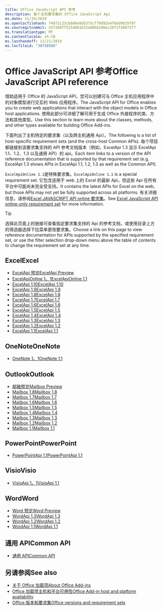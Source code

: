 ```yaml
---
title: Office JavaScript API 参考
description: 每个主机要求集的 Office JavaScript Api
ms.date: 11/19/2019
ms.openlocfilehash: f4072c23cb0d6e0d5375cf79d92b4f6dd9b35f0f
ms.sourcegitcommit: d37268ff5254061632a886b196ec28f2f4087377
ms.translationtype: MT
ms.contentlocale: zh-CN
ms.lasthandoff: 11/21/2019
ms.locfileid: "38758580"
---
```

# <a name="office-javascript-api-reference"></a><span data-ttu-id="d5e3c-103">Office JavaScript API 参考</span><span class="sxs-lookup"><span data-stu-id="d5e3c-103">Office JavaScript API reference</span></span>

<span data-ttu-id="d5e3c-104">借助适用于 Office 的 JavaScript API，您可以创建可与 Office 主机应用程序中的对象模型进行交互的 Web 应用程序。</span><span class="sxs-lookup"><span data-stu-id="d5e3c-104">The JavaScript API for Office enables you to create web applications that interact with the object models in Office host applications.</span></span> <span data-ttu-id="d5e3c-105">使用此部分可详细了解可用于生成 Office 外接程序的类、方法和其他类型。</span><span class="sxs-lookup"><span data-stu-id="d5e3c-105">Use this section to learn more about the classes, methods, and other types available for building Office Add-ins.</span></span>

<span data-ttu-id="d5e3c-106">下面列出了主机特定的要求集（以及跨主机通用 Api）。</span><span class="sxs-lookup"><span data-stu-id="d5e3c-106">The following is a list of host-specific requirement sets (and the cross-host Common APIs).</span></span> <span data-ttu-id="d5e3c-107">每个项目都链接到该要求集支持的 API 参考文档版本（例如，ExcelApi 1.3 显示 ExcelApi 1.1、1.2、1.3 以及通用 API）的 api。</span><span class="sxs-lookup"><span data-stu-id="d5e3c-107">Each item links to a version of the API reference documentation that is supported by that requirement set (e.g. ExcelApi 1.3 shows APIs in ExcelApi 1.1, 1.2, 1.3 as well as the Common API).</span></span>

<span data-ttu-id="d5e3c-108">`ExcelApiOnline 1.1`是特殊要求集。</span><span class="sxs-lookup"><span data-stu-id="d5e3c-108">`ExcelApiOnline 1.1` is a special requirement set.</span></span> <span data-ttu-id="d5e3c-109">它包含适用于 web 上的 Excel 的最新 Api，但这些 Api 在所有平台中可能尚未完全受支持。</span><span class="sxs-lookup"><span data-stu-id="d5e3c-109">It contains the latest APIs for Excel on the web, but those APIs may not yet be fully supported across all platforms.</span></span> <span data-ttu-id="d5e3c-110">有关详细信息，请参阅[Excel JAVASCRIPT API online 要求集](/office/dev/add-ins/reference/requirement-sets/excel-api-online-requirement-set)。</span><span class="sxs-lookup"><span data-stu-id="d5e3c-110">See [Excel JavaScript API online-only requirement set](/office/dev/add-ins/reference/requirement-sets/excel-api-online-requirement-set) for more information.</span></span>

> [!TIP]
> <span data-ttu-id="d5e3c-111">选择此页面上的链接可查看指定要求集支持的 Api 的参考文档，或使用目录上方的筛选器选择下拉菜单更改要求集。</span><span class="sxs-lookup"><span data-stu-id="d5e3c-111">Choose a link on this page to view reference documentation for APIs supported by the specified requirement set, or use the filter selection drop-down menu above the table of contents to change the requirement set at any time.</span></span>

## <a name="excel"></a><span data-ttu-id="d5e3c-112">Excel</span><span class="sxs-lookup"><span data-stu-id="d5e3c-112">Excel</span></span>

- [<span data-ttu-id="d5e3c-113">ExcelApi 预览</span><span class="sxs-lookup"><span data-stu-id="d5e3c-113">ExcelApi Preview</span></span>](/javascript/api/excel?view=excel-js-preview)
- [<span data-ttu-id="d5e3c-114">ExcelApiOnline 1。1</span><span class="sxs-lookup"><span data-stu-id="d5e3c-114">ExcelApiOnline 1.1</span></span>](/javascript/api/excel?view=excel-js-online)
- [<span data-ttu-id="d5e3c-115">ExcelApi 1.10</span><span class="sxs-lookup"><span data-stu-id="d5e3c-115">ExcelApi 1.10</span></span>](/javascript/api/excel?view=excel-js-1.10)
- [<span data-ttu-id="d5e3c-116">ExcelApi 1.9</span><span class="sxs-lookup"><span data-stu-id="d5e3c-116">ExcelApi 1.9</span></span>](/javascript/api/excel?view=excel-js-1.9)
- [<span data-ttu-id="d5e3c-117">ExcelApi 1.8</span><span class="sxs-lookup"><span data-stu-id="d5e3c-117">ExcelApi 1.8</span></span>](/javascript/api/excel?view=excel-js-1.8)
- [<span data-ttu-id="d5e3c-118">ExcelApi 1.7</span><span class="sxs-lookup"><span data-stu-id="d5e3c-118">ExcelApi 1.7</span></span>](/javascript/api/excel?view=excel-js-1.7)
- [<span data-ttu-id="d5e3c-119">ExcelApi 1.6</span><span class="sxs-lookup"><span data-stu-id="d5e3c-119">ExcelApi 1.6</span></span>](/javascript/api/excel?view=excel-js-1.6)
- [<span data-ttu-id="d5e3c-120">ExcelApi 1.5</span><span class="sxs-lookup"><span data-stu-id="d5e3c-120">ExcelApi 1.5</span></span>](/javascript/api/excel?view=excel-js-1.5)
- [<span data-ttu-id="d5e3c-121">ExcelApi 1.4</span><span class="sxs-lookup"><span data-stu-id="d5e3c-121">ExcelApi 1.4</span></span>](/javascript/api/excel?view=excel-js-1.4)
- [<span data-ttu-id="d5e3c-122">ExcelApi 1.3</span><span class="sxs-lookup"><span data-stu-id="d5e3c-122">ExcelApi 1.3</span></span>](/javascript/api/excel?view=excel-js-1.3)
- [<span data-ttu-id="d5e3c-123">ExcelApi 1.2</span><span class="sxs-lookup"><span data-stu-id="d5e3c-123">ExcelApi 1.2</span></span>](/javascript/api/excel?view=excel-js-1.2)
- [<span data-ttu-id="d5e3c-124">ExcelApi 1.1</span><span class="sxs-lookup"><span data-stu-id="d5e3c-124">ExcelApi 1.1</span></span>](/javascript/api/excel?view=excel-js-1.1)

## <a name="onenote"></a><span data-ttu-id="d5e3c-125">OneNote</span><span class="sxs-lookup"><span data-stu-id="d5e3c-125">OneNote</span></span>

- [<span data-ttu-id="d5e3c-126">OneNote 1。1</span><span class="sxs-lookup"><span data-stu-id="d5e3c-126">OneNote 1.1</span></span>](/javascript/api/onenote?view=onenote-js-1.1)

## <a name="outlook"></a><span data-ttu-id="d5e3c-127">Outlook</span><span class="sxs-lookup"><span data-stu-id="d5e3c-127">Outlook</span></span>

- [<span data-ttu-id="d5e3c-128">邮箱预览</span><span class="sxs-lookup"><span data-stu-id="d5e3c-128">Mailbox Preview</span></span>](/javascript/api/outlook?view=outlook-js-preview)
- [<span data-ttu-id="d5e3c-129">Mailbox 1.8</span><span class="sxs-lookup"><span data-stu-id="d5e3c-129">Mailbox 1.8</span></span>](/javascript/api/outlook?view=outlook-js-1.8)
- [<span data-ttu-id="d5e3c-130">Mailbox 1.7</span><span class="sxs-lookup"><span data-stu-id="d5e3c-130">Mailbox 1.7</span></span>](/javascript/api/outlook?view=outlook-js-1.7)
- [<span data-ttu-id="d5e3c-131">Mailbox 1.6</span><span class="sxs-lookup"><span data-stu-id="d5e3c-131">Mailbox 1.6</span></span>](/javascript/api/outlook?view=outlook-js-1.6)
- [<span data-ttu-id="d5e3c-132">Mailbox 1.5</span><span class="sxs-lookup"><span data-stu-id="d5e3c-132">Mailbox 1.5</span></span>](/javascript/api/outlook?view=outlook-js-1.5)
- [<span data-ttu-id="d5e3c-133">Mailbox 1.4</span><span class="sxs-lookup"><span data-stu-id="d5e3c-133">Mailbox 1.4</span></span>](/javascript/api/outlook?view=outlook-js-1.4)
- [<span data-ttu-id="d5e3c-134">Mailbox 1.3</span><span class="sxs-lookup"><span data-stu-id="d5e3c-134">Mailbox 1.3</span></span>](/javascript/api/outlook?view=outlook-js-1.3)
- [<span data-ttu-id="d5e3c-135">Mailbox 1.2</span><span class="sxs-lookup"><span data-stu-id="d5e3c-135">Mailbox 1.2</span></span>](/javascript/api/outlook?view=outlook-js-1.2)
- [<span data-ttu-id="d5e3c-136">Mailbox 1.1</span><span class="sxs-lookup"><span data-stu-id="d5e3c-136">Mailbox 1.1</span></span>](/javascript/api/outlook?view=outlook-js-1.1)

## <a name="powerpoint"></a><span data-ttu-id="d5e3c-137">PowerPoint</span><span class="sxs-lookup"><span data-stu-id="d5e3c-137">PowerPoint</span></span>

- [<span data-ttu-id="d5e3c-138">PowerPointApi 1.1</span><span class="sxs-lookup"><span data-stu-id="d5e3c-138">PowerPointApi 1.1</span></span>](/javascript/api/powerpoint?view=powerpoint-js-1.1)

## <a name="visio"></a><span data-ttu-id="d5e3c-139">Visio</span><span class="sxs-lookup"><span data-stu-id="d5e3c-139">Visio</span></span>

- [<span data-ttu-id="d5e3c-140">VisioApi 1。1</span><span class="sxs-lookup"><span data-stu-id="d5e3c-140">VisioApi 1.1</span></span>](/javascript/api/visio?view=visio-js-1.1)

## <a name="word"></a><span data-ttu-id="d5e3c-141">Word</span><span class="sxs-lookup"><span data-stu-id="d5e3c-141">Word</span></span>

- [<span data-ttu-id="d5e3c-142">Word 预览</span><span class="sxs-lookup"><span data-stu-id="d5e3c-142">Word Preview</span></span>](/javascript/api/word?view=word-js-preview)
- [<span data-ttu-id="d5e3c-143">WordApi 1.3</span><span class="sxs-lookup"><span data-stu-id="d5e3c-143">WordApi 1.3</span></span>](/javascript/api/word?view=word-js-1.3)
- [<span data-ttu-id="d5e3c-144">WordApi 1.2</span><span class="sxs-lookup"><span data-stu-id="d5e3c-144">WordApi 1.2</span></span>](/javascript/api/word?view=word-js-1.2)
- [<span data-ttu-id="d5e3c-145">WordApi 1.1</span><span class="sxs-lookup"><span data-stu-id="d5e3c-145">WordApi 1.1</span></span>](/javascript/api/word?view=word-js-1.1)

## <a name="common-api"></a><span data-ttu-id="d5e3c-146">通用 API</span><span class="sxs-lookup"><span data-stu-id="d5e3c-146">Common API</span></span>

- [<span data-ttu-id="d5e3c-147">通用 API</span><span class="sxs-lookup"><span data-stu-id="d5e3c-147">Common API</span></span>](/javascript/api/office?view=common-js)

## <a name="see-also"></a><span data-ttu-id="d5e3c-148">另请参阅</span><span class="sxs-lookup"><span data-stu-id="d5e3c-148">See also</span></span>

- [<span data-ttu-id="d5e3c-149">关于 Office 加载项</span><span class="sxs-lookup"><span data-stu-id="d5e3c-149">About Office Add-ins</span></span>](/office/dev/add-ins/overview)
- [<span data-ttu-id="d5e3c-150">Office 加载项主机和平台可用性</span><span class="sxs-lookup"><span data-stu-id="d5e3c-150">Office Add-in host and platform availability</span></span>](/office/dev/add-ins/overview/office-add-in-availability)
- [<span data-ttu-id="d5e3c-151">Office 版本和要求集</span><span class="sxs-lookup"><span data-stu-id="d5e3c-151">Office versions and requirement sets</span></span>](/office/dev/add-ins/develop/office-versions-and-requirement-sets)
